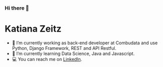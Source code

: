 ### Hi there 👋

# Katiana Zeitz

- 🔭 I’m currently working as back-end developer at Combudata and use Python, Django Framework, REST and API Restful.
- 🌱 I’m currently learning Data Science, Java and Javascript.
- 💻 You can reach me on <a href="https://www.linkedin.com/in/katianazeitz/?locale=en_US" >LinkedIn</a>.
